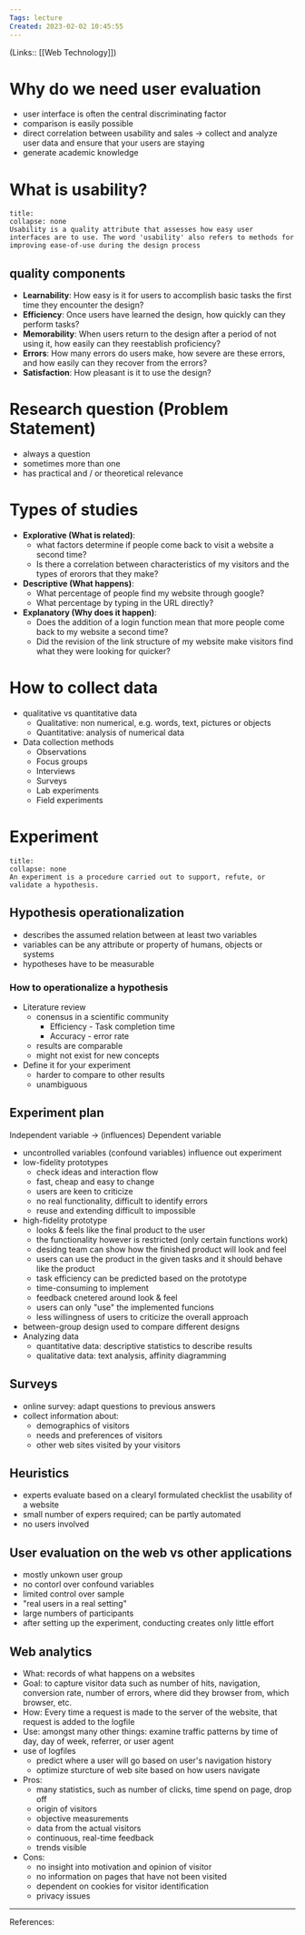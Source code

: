 ```yaml
---
Tags: lecture
Created: 2023-02-02 10:45:55
---
```

(Links:: [[Web Technology]])
# Why do we need user evaluation
- user interface is often the central discriminating factor
- comparison is easily possible
- direct correlation between usability and sales
-> collect and analyze user data and ensure that your users are staying
- generate academic knowledge
# What is usability?
```ad-quote
title:
collapse: none
Usability is a quality attribute that assesses how easy user interfaces are to use. The word 'usability' also refers to methods for improving ease-of-use during the design process
```
## quality components
- **Learnability**: How easy is it for users to accomplish basic tasks the first time they encounter the design?
- **Efficiency**: Once users have learned the design, how quickly can they perform tasks?
- **Memorability**: When users return to the design after a period of not using it, how easily can they reestablish proficiency?
- **Errors**: How many errors do users make, how severe are these errors, and how easily can they recover from the errors?
- **Satisfaction**: How pleasant is it to use the design?
# Research question (Problem Statement)
- always a question
- sometimes more than one
- has practical and / or theoretical relevance
# Types of studies
- **Explorative (What is related)**:
	- what factors determine if people come back to visit a website a second time?
	- Is there a correlation between characteristics of my visitors and the types of erorors that they make?
- **Descriptive (What happens)**:
	- What percentage of people find my website through google?
	- What percentage by typing in the URL directly?
- **Explanatory (Why does it happen)**:
	- Does the addition of a login function mean that more people come back to my website a second time?
	- Did the revision of the link structure of my website make visitors find what they were looking for quicker?
# How to collect data
- qualitative vs quantitative data
	- Qualitative: non numerical, e.g. words, text, pictures or objects
	- Quantitative: analysis of numerical data
- Data collection methods
	- Observations
	- Focus groups
	- Interviews
	- Surveys
	- Lab experiments
	- Field experiments

# Experiment
```ad-quote
title: 
collapse: none
An experiment is a procedure carried out to support, refute, or validate a hypothesis.
```

## Hypothesis operationalization
- describes the assumed relation between at least two variables
- variables can be any attribute or property of humans, objects or systems
- hypotheses have to be measurable
### How to operationalize a hypothesis
- Literature review
	- conensus in a scientific community
		- Efficiency - Task completion time
		- Accuracy - error rate
	- results are comparable
	- might not exist for new concepts
- Define it for your experiment
	- harder to compare to other results
	- unambiguous
## Experiment plan
Independent variable  -> (influences) Dependent variable
- uncontrolled variables (confound variables) influence out experiment
- low-fidelity prototypes
	- check ideas and interaction flow
	- fast, cheap and easy to change
	- users are keen to criticize
	- no real functionality, difficult to identify errors
	- reuse and extending difficult to impossible
- high-fidelity prototype
	- looks & feels like the final product to the user
	- the functionality however is restricted (only certain functions work)
	- desidng team can show how the finished product will look and feel
	- users can use the product in the given tasks and it should behave like the product
	- task efficiency can be predicted based on the prototype
	- time-consuming to implement
	- feedback cnetered around look & feel
	- users can only "use" the implemented funcions
	- less willingness of users to criticize the overall approach
 - between-group design used to compare different designs
 - Analyzing data
	 - quantitative data: descriptive statistics to describe results
	 - qualitative data: text analysis, affinity diagramming
## Surveys
- online survey: adapt questions to previous answers
- collect information about:
	- demographics of visitors
	- needs and preferences of visitors
	- other web sites visited by your visitors
## Heuristics
- experts evaluate based on a clearyl formulated checklist the usability of a website
- small number of expers required; can be partly automated
- no users involved
## User evaluation on the web vs other applications
- mostly unkown user group
- no contorl over confound variables
- limited control over sample
- "real users in a real setting"
- large numbers of participants
- after setting up the experiment, conducting creates only little effort
## Web analytics
- What: records of what happens on a websites
- Goal: to capture visitor data such as number of hits, navigation, conversion rate, number of errors, where did they browser from, which browser, etc.
- How: Every time a request is made to the server of the website, that request is added to the logfile
- Use: amongst many other things: examine traffic patterns by time of day, day of week, referrer, or user agent
- use of logfiles
	- predict where a user will go based on user's navigation history
	- optimize sturcture of web site based on how users navigate
- Pros:
	- many statistics, such as number of clicks, time spend on page, drop off
	- origin of visitors
	- objective measurements
	- data from the actual visitors
	- continuous, real-time feedback
	- trends visible
- Cons:
	- no insight into motivation and opinion of visitor
	- no information on pages that have not been visited
	- dependent on cookies for visitor identification
	- privacy issues

---
References: